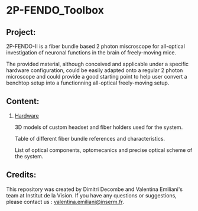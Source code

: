 # 2P-FENDO_Toolbox
 
## Project:

2P-FENDO-II is a fiber bundle based 2 photon miscroscope for all-optical investigation of neuronal functions in the brain of freely-moving mice.

The provided material, although conceived and applicable under a specific hardware configuration, could be easily adapted onto a regular 2 photon microscope and could provide a good starting point to help user convert a benchtop setup into a functionning all-optical freely-moving setup. 

## Content: 

1) [Hardware](Hardware)
 
    3D models of custom headset and fiber holders used for the system.

    Table of different fiber bundle references and characteristics.
    
    List of optical components, optomecanics and precise optical scheme of the system.

## Credits: 

This repository was created by Dimitri Decombe and Valentina Emiliani's team at Institut de la Vision.
If you have any questions or suggestions, please contact us : valentina.emiliani@inserm.fr.
